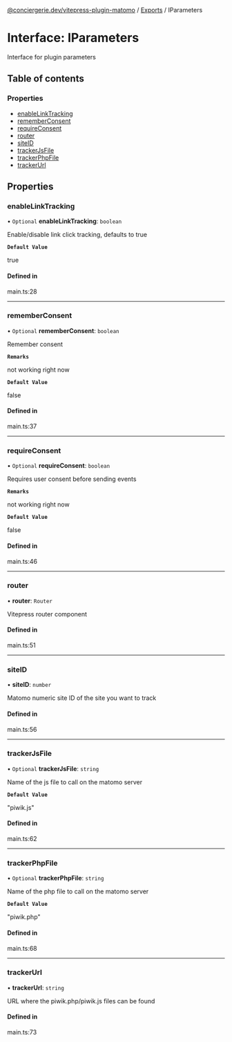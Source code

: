 [@conciergerie.dev/vitepress-plugin-matomo](../README.md) / [Exports](../modules.md) / IParameters

# Interface: IParameters

Interface for plugin parameters

## Table of contents

### Properties

- [enableLinkTracking](IParameters.md#enablelinktracking)
- [rememberConsent](IParameters.md#rememberconsent)
- [requireConsent](IParameters.md#requireconsent)
- [router](IParameters.md#router)
- [siteID](IParameters.md#siteid)
- [trackerJsFile](IParameters.md#trackerjsfile)
- [trackerPhpFile](IParameters.md#trackerphpfile)
- [trackerUrl](IParameters.md#trackerurl)

## Properties

### enableLinkTracking

• `Optional` **enableLinkTracking**: `boolean`

Enable/disable link click tracking, defaults to true

**`Default Value`**

true

#### Defined in

main.ts:28

___

### rememberConsent

• `Optional` **rememberConsent**: `boolean`

Remember consent

**`Remarks`**

not working right now

**`Default Value`**

false

#### Defined in

main.ts:37

___

### requireConsent

• `Optional` **requireConsent**: `boolean`

Requires user consent before sending events

**`Remarks`**

not working right now

**`Default Value`**

false

#### Defined in

main.ts:46

___

### router

• **router**: `Router`

Vitepress router component

#### Defined in

main.ts:51

___

### siteID

• **siteID**: `number`

Matomo numeric site ID of the site you want to track

#### Defined in

main.ts:56

___

### trackerJsFile

• `Optional` **trackerJsFile**: `string`

Name of the js file to call on the matomo server

**`Default Value`**

"piwik.js"

#### Defined in

main.ts:62

___

### trackerPhpFile

• `Optional` **trackerPhpFile**: `string`

Name of the php file to call on the matomo server

**`Default Value`**

"piwik.php"

#### Defined in

main.ts:68

___

### trackerUrl

• **trackerUrl**: `string`

URL where the piwik.php/piwik.js files can be found

#### Defined in

main.ts:73
